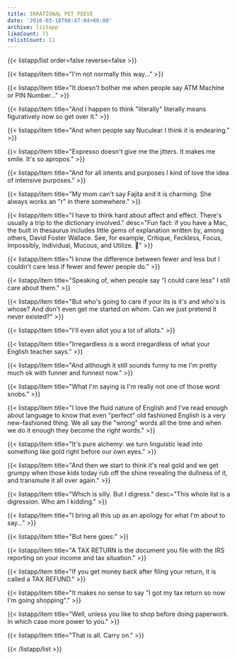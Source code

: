 ```yaml
---
title: IRRATIONAL PET PEEVE
date: '2016-03-18T08:47:04+00:00'
archive: listapp
likeCount: 71
relistCount: 11
---
```


<!--more-->

{{< listapp/list order=false reverse=false >}}

   {{< listapp/item title="I'm not normally this way..." >}}

   {{< listapp/item title="It doesn't bother me when people say ATM Machine or PIN Number..." >}}

   {{< listapp/item title="And I happen to think \"literally\" literally means figuratively now so get over it." >}}

   {{< listapp/item title="And when people say Nuculear I think it is endearing." >}}

   {{< listapp/item title="Expresso doesn't give me the jitters. It makes me smile. It's so apropos." >}}

   {{< listapp/item title="And for all intents and purposes I kind of love the idea of intensive purposes." >}}

   {{< listapp/item title="My mom can't say Fajita and it is charming. She always works an \"r\" in there somewhere." >}}

   {{< listapp/item title="I have to think hard about affect and effect. There's usually a trip to the dictionary involved."
      desc="Fun fact: if you have a Mac, the built in thesaurus includes little gems of explanation written by, among others, David Foster Wallace. See, for example, Critique, Feckless, Focus, Impossibly, Individual, Mucous, and Utilize. 💯" >}}

   {{< listapp/item title="I know the difference between fewer and less but I couldn't care less if fewer and fewer people do." >}}

   {{< listapp/item title="Speaking of, when people say \"I could care less\" I still care about them." >}}

   {{< listapp/item title="But who's going to care if your its is it's and who's is whose? And don't even get me started on whom. Can we just pretend it never existed?" >}}

   {{< listapp/item title="I'll even allot you a lot of allots." >}}

   {{< listapp/item title="Irregardless *is* a word irregardless of what your English teacher says." >}}

   {{< listapp/item title="And although it still sounds funny to me I'm pretty much ok with funner and funnest now." >}}

   {{< listapp/item title="What I'm saying is I'm really not one of those word snobs." >}}

   {{< listapp/item title="I love the fluid nature of English and I've read enough about language to know that even \"perfect\" old fashioned English is a very new-fashioned thing. We all say the \"wrong\" words all the time and when we do it enough they become the right words." >}}

   {{< listapp/item title="It's pure alchemy: we turn linguistic lead into something like gold right before our own eyes." >}}

   {{< listapp/item title="And then we start to think it's real gold and we get grumpy when those kids today rub off the shine revealing the dullness of it, and transmute it all over again." >}}

   {{< listapp/item title="Which is silly. But I digress."
      desc="This whole list is a digression. Who am I kidding." >}}

   {{< listapp/item title="I bring all this up as an apology for what I'm about to say..." >}}

   {{< listapp/item title="But here goes:" >}}

   {{< listapp/item title="A TAX RETURN is the document you file with the IRS reporting on your income and tax situation." >}}

   {{< listapp/item title="If you get money back after filing your return, it is called a TAX REFUND." >}}

   {{< listapp/item title="It makes no sense to say \"I got my tax return so now I'm going shopping\"." >}}

   {{< listapp/item title="Well, unless you like to shop before doing paperwork. In which case more power to you." >}}

   {{< listapp/item title="That is all. Carry on." >}}

{{< /listapp/list >}}
